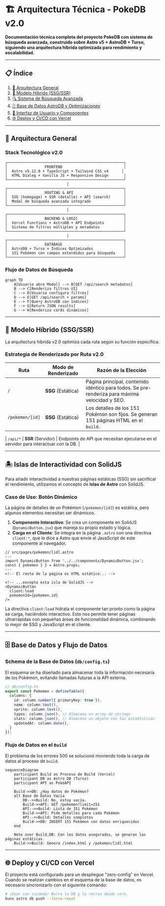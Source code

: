 # 🏗️ Arquitectura Técnica - PokeDB v2.0

**Documentación técnica completa del proyecto PokeDB con sistema de búsqueda avanzada, construido sobre Astro v5 + AstroDB + Turso, siguiendo una arquitectura híbrida optimizada para rendimiento y escalabilidad.**

---

## 📋 **Índice**

1. [🎯 Arquitectura General](#-arquitectura-general)
2. [🚀 Modelo Híbrido (SSG/SSR)](#-modelo-híbrido-ssgssr)
3. [🔍 Sistema de Búsqueda Avanzada](#-sistema-de-búsqueda-avanzada)
4. [🗄️ Base de Datos AstroDB y Optimizaciones](#️-base-de-datos-astrodb-y-optimizaciones)
5. [🎨 Interfaz de Usuario y Componentes](#-interfaz-de-usuario-y-componentes)
6. [🌐 Deploy y CI/CD con Vercel](#-deploy-y-cicd-con-vercel)

---

## 🎯 **Arquitectura General**

### **Stack Tecnológico v2.0**

```
┌─────────────────────────────────────────────────────┐
│                 FRONTEND                            │
│  Astro v5.12.8 + TypeScript + Tailwind CSS v4      │
│  HTML Dialog + Vanilla JS + Responsive Design       │
└─────────────────────────────────────────────────────┘
                            │
┌─────────────────────────────────────────────────────┐
│                 ROUTING & API                       │
│  SSG (homepage) + SSR (detalle) + API (search)      │
│  Modal de búsqueda avanzada integrado               │
└─────────────────────────────────────────────────────┘
                            │
┌─────────────────────────────────────────────────────┐
│                 BACKEND & LOGIC                     │
│  Vercel Functions + AstroDB + API Endpoints         │
│  Sistema de filtros múltiples y metadatos           │
└─────────────────────────────────────────────────────┘
                            │
┌─────────────────────────────────────────────────────┐
│                 DATABASE                            │
│  AstroDB + Turso + Índices Optimizados              │
│  151 Pokémon con campos extendidos para búsqueda    │
└─────────────────────────────────────────────────────┘
```

### **Flujo de Datos de Búsqueda**

```mermaid
graph TD
    A[Usuario abre Modal] --> B[GET /api/search metadatos]
    B --> C[Renderiza filtros UI]
    C --> D[Usuario configura filtros]
    D --> E[GET /api/search + params]
    E --> F[Query AstroDB con índices]
    F --> G[Return JSON results]
    G --> H[Renderiza cards dinámicos]
```

---

## 🚀 **Modelo Híbrido (SSG/SSR)**

La arquitectura híbrida v2.0 optimiza cada ruta según su función específica:

### **Estrategia de Renderizado por Ruta v2.0**

| Ruta              | Modo de Renderizado | Razón de la Elección                                                                    |
|-------------------|---------------------|-----------------------------------------------------------------------------------------|
| `/`               | **SSG** (Estática)  | Página principal, contenido idéntico para todos. Se pre-renderiza para máxima velocidad y SEO. |
| `/pokemon/[id]`   | **SSG** (Estática)  | Los detalles de los 151 Pokémon son fijos. Se generan 151 páginas HTML en el `build`.   |

| `/api/*`          | **SSR** (Servidor)  | Endpoints de API que necesitan ejecutarse en el servidor para interactuar con la DB.     |

---

## 🏝️ **Islas de Interactividad con SolidJS**

Para añadir interactividad a nuestras páginas estáticas (SSG) sin sacrificar el rendimiento, utilizamos el concepto de **Islas de Astro** con SolidJS.

### **Caso de Uso: Botón Dinámico**

La página de detalles de un Pokémon (`/pokemon/[id]`) es estática, pero algunos elementos necesitan ser dinámicos. 

1.  **Componente Interactivo**: Se crea un componente en SolidJS (`DynamicButton.jsx`) que maneja su propio estado y lógica.
2.  **Carga en el Cliente**: Se integra en la página `.astro` con una directiva `client:*`, que le dice a Astro que envíe el JavaScript de este componente al navegador.

```astro
// src/pages/pokemon/[id].astro
---
import DynamicButton from '../../components/DynamicButton.jsx';
const { pokemon } } = Astro.props;
---
<!-- El resto de la página es HTML estático... -->

<!-- ...excepto esta isla de SolidJS -->
<DynamicButton 
  client:load 
  pokemonId={pokemon.id} 
/>
```

La directiva `client:load` hidrata el componente tan pronto como la página se carga, haciéndolo interactivo. Esto nos permite tener páginas ultrarrápidas con pequeñas áreas de funcionalidad dinámica, combinando lo mejor de SSG y JavaScript en el cliente.

---

## 🗄️ **Base de Datos y Flujo de Datos**

### **Schema de la Base de Datos (`db/config.ts`)**

El esquema se ha diseñado para almacenar toda la información necesaria de los Pokémon, evitando llamadas futuras a la API externa.

```typescript
// db/config.ts
export const Pokemon = defineTable({
  columns: {
    id: column.number({ primaryKey: true }),
    name: column.text(),
    sprite: column.text(),
    types: column.json(), // Almacena un array de strings
    stats: column.json(), // Almacena un objeto con las estadísticas
    updatedAt: column.date(),
  }
});
```

### **Flujo de Datos en el `Build`**

El problema de los errores 500 se solucionó moviendo toda la carga de datos al proceso de `build`.

```mermaid
sequenceDiagram
    participant Build as Proceso de Build (Vercel)
    participant DB as Astro DB (Turso)
    participant API as PokéAPI

    Build->>DB: ¿Hay datos de Pokémon?
    alt Base de Datos Vacía
        DB-->>Build: No, estoy vacía.
        Build->>API: GET /pokemon?limit=151
        API-->>Build: Lista de 151 Pokémon
        Build->>API: Pide detalles para cada Pokémon
        API-->>Build: Detalles completos
        Build->>DB: INSERT 151 Pokémon con datos enriquecidos
    end

    Note over Build,DB: Con los datos asegurados, se generan las páginas estáticas.
    Build->>Build: Genera /index.html y /pokemon/[id].html
```

---

## 🌐 **Deploy y CI/CD con Vercel**

El proyecto está configurado para un despliegue "zero-config" en Vercel. Cuando se realizan cambios en el esquema de la base de datos, es necesario sincronizarlo con el siguiente comando:

```bash
# ¡Usar con cuidado! Borra la DB y la recrea desde cero.
bunx astro db push --force-reset
```
